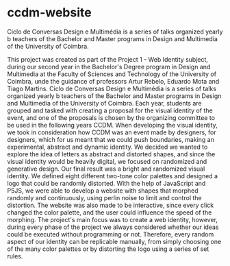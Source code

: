 # ccdm-website

Ciclo de Conversas Design e Multimédia is a series of talks organized yearly b teachers of the Bachelor and Master programs in Design and Multimedia of the University of Coimbra.

This project was created as part of the Project 1 - Web Identity subject, during our second year in the Bachelor's Degree program in Design and Multimedia at the Faculty of Sciences and Technology of the University of Coimbra, unde the guidance of professors Artur Rebelo, Eduardo Mota and Tiago Martins. Ciclo de Conversas Design e Multimédia is a series of talks organized yearly b teachers of the Bachelor and Master programs in Design and Multimedia of the University of Coimbra. Each year, students are grouped and tasked with creating a proposal for the visual identity of the event, and one of the proposals is chosen by the organizing committee to be used in the following years CCDM. When developing the visual identity, we took in consideration how CCDM was an event made by designers, for designers, which for us meant that we could push boundaries, making an experimental, abstract and dynamic identity. We decided we wanted to explore the idea of letters as abstract and distorted shapes, and since the visual identity would be heavily digital, we focused on randomized and generative design. Our final result was a bright and randomized visual identity. We defined eight different two-tone color palettes and designed a logo that could be randomly distorted. With the help of JavaScript and P5JS, we were able to develop a website with shapes that morphed randomly and continuously, using perlin noise to limit and control the distortion. The website was also made to be interactive, since every click changed the color palette, and the user could influence the speed of the morphing. The project's main focus was to create a web identity, however, during every phase of the project we always considered whether our ideas could be executed without programming or not. Therefore, every random aspect of our identity can be replicable manually, from simply choosing one of the many color palettes or by distorting the logo using a series of set rules.
